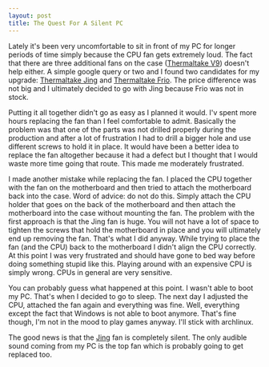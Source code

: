 ```yaml
---
layout: post
title: The Quest For A Silent PC
---
```


  [jing-link]: http://www.amazon.com/gp/product/B00428NAGC/ref=as_li_ss_tl?ie=UTF8&tag=randomshoutin-20&linkCode=as2&camp=217145&creative=399369&creativeASIN=B00428NAGC
  [frio-link]: http://www.amazon.com/gp/product/B003DW0GO2/ref=as_li_ss_tl?ie=UTF8&tag=randomshoutin-20&linkCode=as2&camp=217145&creative=399369&creativeASIN=B003DW0GO2
  [case-link]: http://www.amazon.com/gp/product/B003WOL4U6/ref=as_li_ss_tl?ie=UTF8&tag=randomshoutin-20&linkCode=as2&camp=217145&creative=399369&creativeASIN=B003WOL4U6

Lately it's been very uncomfortable to sit in front of my PC for longer periods
of time simply because the CPU fan gets extremely loud. The fact that there are
three additional fans on the case ([Thermaltake V9][case-link]) doesn't help
either.  A simple google query or two and I found two candidates for my
upgrade: [Thermaltake Jing][jing-link] and [Thermaltake Frio][frio-link]. The
price difference was not big and I ultimately decided to go with Jing because
Frio was not in stock.

<!-- more start -->

Putting it all together didn't go as easy as I planned it would. I'v spent more
hours replacing the fan than I feel comfortable to admit. Basically the problem
was that one of the parts was not drilled properly during the production and
after a lot of frustration I had to drill a bigger hole and use different
screws to hold it in place. It would have been a better idea to replace the fan
altogether because it had a defect but I thought that I would waste more time
going that route. This made me moderately frustrated.

I made another mistake while replacing the fan. I placed the CPU together with
the fan on the motherboard and then tried to attach the motherboard back into
the case. Word of advice: do not do this. Simply attach the CPU holder that
goes on the back of the motherboard and then attach the motherboard into the
case without mounting the fan. The problem with the first approach is that the
Jing fan is huge. You will not have a lot of space to tighten the screws that
hold the motherboard in place and you will ultimately end up removing the fan.
That's what I did anyway. While trying to place the fan (and the CPU) back to
the motherboard I didn't align the CPU correctly. At this point I was very
frustrated and should have gone to bed way before doing something stupid like
this.  Playing around with an expensive CPU is simply wrong. CPUs in general
are very sensitive.

You can probably guess what happened at this point. I wasn't able to boot my
PC.  That's when I decided to go to sleep. The next day I adjusted the CPU,
attached the fan again and everything was fine. Well, everything except the
fact that Windows is not able to boot anymore. That's fine though, I'm not in
the mood to play games anyway. I'll stick with archlinux.

The good news is that the [Jing][jing-link] fan is completely silent. The only
audible sound coming from my PC is the top fan which is probably going to get
replaced too.

<!-- more end -->
